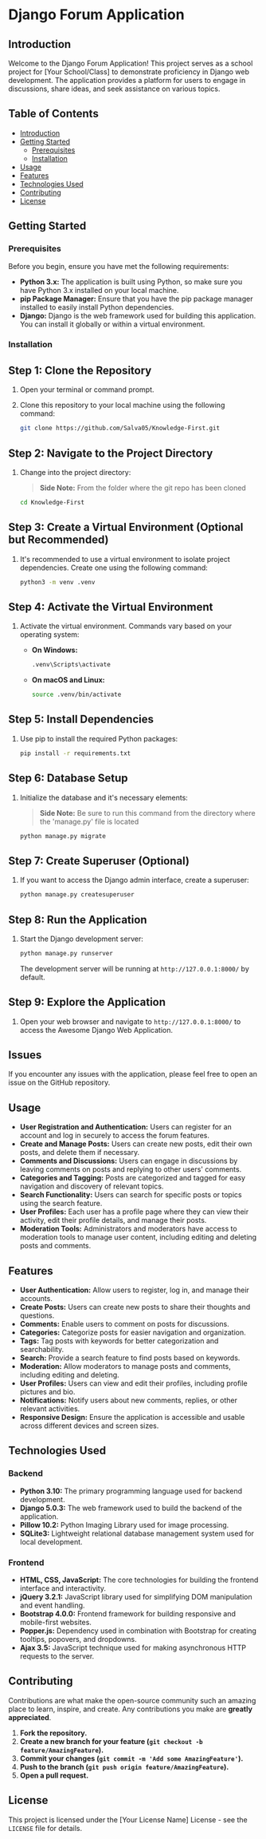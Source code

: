 # Django Forum Application

## Introduction
Welcome to the Django Forum Application! This project serves as a school project for [Your School/Class] to demonstrate proficiency in Django web development. The application provides a platform for users to engage in discussions, share ideas, and seek assistance on various topics.

## Table of Contents
- [Introduction](#introduction)
- [Getting Started](#getting-started)
  - [Prerequisites](#prerequisites)
  - [Installation](#installation)
- [Usage](#usage)
- [Features](#features)
- [Technologies Used](#technologies-used)
- [Contributing](#contributing)
- [License](#license)

## Getting Started

### Prerequisites
Before you begin, ensure you have met the following requirements:
- **Python 3.x:** The application is built using Python, so make sure you have Python 3.x installed on your local machine.
- **pip Package Manager:** Ensure that you have the pip package manager installed to easily install Python dependencies.
- **Django:** Django is the web framework used for building this application. You can install it globally or within a virtual environment.

### Installation
## Step 1: Clone the Repository

1. Open your terminal or command prompt.
2. Clone this repository to your local machine using the following command:
   
   ```bash
   git clone https://github.com/Salva05/Knowledge-First.git
   ```

## Step 2: Navigate to the Project Directory

1. Change into the project directory:
    
   > **Side Note:** From the folder where the git repo has been cloned

   ```bash
   cd Knowledge-First
   ```

## Step 3: Create a Virtual Environment (Optional but Recommended)

1. It's recommended to use a virtual environment to isolate project dependencies. Create one using the following command:

   ```bash
   python3 -m venv .venv
   ```

## Step 4: Activate the Virtual Environment

1. Activate the virtual environment. Commands vary based on your operating system:

   - **On Windows:**

     ```bash
     .venv\Scripts\activate
     ```

   - **On macOS and Linux:**

     ```bash
     source .venv/bin/activate
     ```

## Step 5: Install Dependencies

1. Use pip to install the required Python packages:

   ```bash
   pip install -r requirements.txt
   ```

## Step 6: Database Setup

1. Initialize the database and it's necessary elements:
   
   > **Side Note:** Be sure to run this command from the directory where the 'manage.py' file is located

   ```bash
   python manage.py migrate
   ```

## Step 7: Create Superuser (Optional)

1. If you want to access the Django admin interface, create a superuser:

   ```bash
   python manage.py createsuperuser
   ```

## Step 8: Run the Application

1. Start the Django development server:

   ```bash
   python manage.py runserver
   ```

   The development server will be running at `http://127.0.0.1:8000/` by default.

## Step 9: Explore the Application

1. Open your web browser and navigate to `http://127.0.0.1:8000/` to access the Awesome Django Web Application.

## Issues

If you encounter any issues with the application, please feel free to open an issue on the GitHub repository.


## Usage
- **User Registration and Authentication:** Users can register for an account and log in securely to access the forum features.
- **Create and Manage Posts:** Users can create new posts, edit their own posts, and delete them if necessary.
- **Comments and Discussions:** Users can engage in discussions by leaving comments on posts and replying to other users' comments.
- **Categories and Tagging:** Posts are categorized and tagged for easy navigation and discovery of relevant topics.
- **Search Functionality:** Users can search for specific posts or topics using the search feature.
- **User Profiles:** Each user has a profile page where they can view their activity, edit their profile details, and manage their posts.
- **Moderation Tools:** Administrators and moderators have access to moderation tools to manage user content, including editing and deleting posts and comments.

## Features
- **User Authentication:** Allow users to register, log in, and manage their accounts.
- **Create Posts:** Users can create new posts to share their thoughts and questions.
- **Comments:** Enable users to comment on posts for discussions.
- **Categories:** Categorize posts for easier navigation and organization.
- **Tags:** Tag posts with keywords for better categorization and searchability.
- **Search:** Provide a search feature to find posts based on keywords.
- **Moderation:** Allow moderators to manage posts and comments, including editing and deleting.
- **User Profiles:** Users can view and edit their profiles, including profile pictures and bio.
- **Notifications:** Notify users about new comments, replies, or other relevant activities.
- **Responsive Design:** Ensure the application is accessible and usable across different devices and screen sizes.

## Technologies Used
### Backend
- **Python 3.10:** The primary programming language used for backend development.
- **Django 5.0.3:** The web framework used to build the backend of the application.
- **Pillow 10.2:** Python Imaging Library used for image processing.
- **SQLite3:** Lightweight relational database management system used for local development.

### Frontend
- **HTML, CSS, JavaScript:** The core technologies for building the frontend interface and interactivity.
- **jQuery 3.2.1:** JavaScript library used for simplifying DOM manipulation and event handling.
- **Bootstrap 4.0.0:** Frontend framework for building responsive and mobile-first websites.
- **Popper.js:** Dependency used in combination with Bootstrap for creating tooltips, popovers, and dropdowns.
- **Ajax 3.5:** JavaScript technique used for making asynchronous HTTP requests to the server.

## Contributing
Contributions are what make the open-source community such an amazing place to learn, inspire, and create. Any contributions you make are **greatly appreciated**.

1. **Fork the repository.**
2. **Create a new branch for your feature (`git checkout -b feature/AmazingFeature`).**
3. **Commit your changes (`git commit -m 'Add some AmazingFeature'`).**
4. **Push to the branch (`git push origin feature/AmazingFeature`).**
5. **Open a pull request.**

## License
This project is licensed under the [Your License Name] License - see the `LICENSE` file for details.
